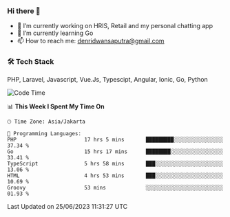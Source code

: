 ### Hi there 👋

- 🔭 I’m currently working on HRIS, Retail and my personal chatting app
- 🌱 I’m currently learning Go
- 📫 How to reach me: denridwansaputra@gmail.com


### 🛠 Tech Stack
PHP, Laravel, Javascript, Vue.Js, Typescipt, Angular, Ionic, Go, Python


<!--START_SECTION:waka-->
![Code Time](http://img.shields.io/badge/Code%20Time-3%2C378%20hrs%2024%20mins-blue)

📊 **This Week I Spent My Time On** 

```text
🕑︎ Time Zone: Asia/Jakarta

💬 Programming Languages: 
PHP                      17 hrs 5 mins       █████████░░░░░░░░░░░░░░░░   37.34 % 
Go                       15 hrs 17 mins      ████████░░░░░░░░░░░░░░░░░   33.41 % 
TypeScript               5 hrs 58 mins       ███░░░░░░░░░░░░░░░░░░░░░░   13.06 % 
HTML                     4 hrs 53 mins       ███░░░░░░░░░░░░░░░░░░░░░░   10.69 % 
Groovy                   53 mins             ░░░░░░░░░░░░░░░░░░░░░░░░░   01.93 % 
```


 Last Updated on 25/06/2023 11:31:27 UTC
<!--END_SECTION:waka-->
